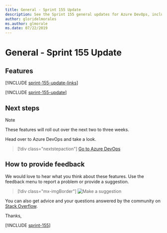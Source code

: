```yaml
---
title: General - Sprint 155 Update
description: See the Sprint 155 general updates for Azure DevOps, including next steps.
author: gloridelmorales
ms.author: glmorale
ms.date: 07/22/2019
---
```


# General - Sprint 155 Update

## Features

[!INCLUDE [sprint-155-update-links](../includes/general/sprint-155-update-links.md)]

[!INCLUDE [sprint-155-update](../includes/general/sprint-155-update.md)]

## Next steps

> [!NOTE]
> These features will roll out over the next two to three weeks.

Head over to Azure DevOps and take a look.

> [!div class="nextstepaction"]
> [Go to Azure DevOps](https://go.microsoft.com/fwlink/?LinkId=307137&campaign=o~msft~docs~product-vsts~release-notes)

## How to provide feedback

We would love to hear what you think about these features. Use the feedback menu to report a problem or provide a suggestion.

> [!div class="mx-imgBorder"]
> ![Make a suggestion](../../media/make-a-suggestion.png)

You can also get advice and your questions answered by the community on [Stack Overflow](https://stackoverflow.com/questions/tagged/azure-devops).

Thanks,

[!INCLUDE [sprint-155](../includes/signer/sprint-155.md)]
